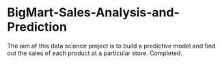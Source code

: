 # BigMart-Sales-Analysis-and-Prediction
The aim of this data science project is to build a predictive model and find out the sales of each product at a particular store.
Completed.
